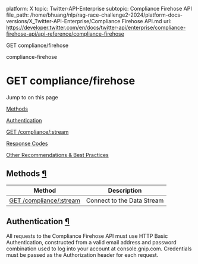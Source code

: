 platform: X
topic: Twitter-API-Enterprise
subtopic: Compliance Firehose API
file_path: /home/bhuang/nlp/rag-race-challenge2-2024/platform-docs-versions/X_Twitter-API-Enterprise/Compliance Firehose API.md
url: https://developer.twitter.com/en/docs/twitter-api/enterprise/compliance-firehose-api/api-reference/compliance-firehose

GET compliance/firehose

compliance-firehose

# GET compliance/firehose

Jump to on this page

[Methods](#Methods)

[Authentication](#Authentication)

[GET /compliance/:stream](#Connect)

[Response Codes](#ResponseCodes)

[Other Recommendations & Best Practices](#OtherRecommendations)

## Methods [¶](#methods- "Permalink to this headline")

| Method | Description |
| --- | --- |
| [GET /compliance/:stream](#Connect) | Connect to the Data Stream |

## Authentication [¶](#authentication- "Permalink to this headline")

All requests to the Compliance Firehose API must use HTTP Basic Authentication, constructed from a valid email address and password combination used to log into your account at console.gnip.com. Credentials must be passed as the Authorization header for each request.
